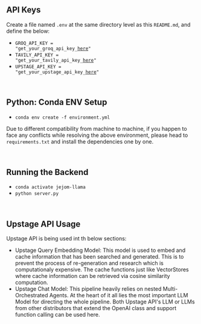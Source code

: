 ## API Keys
Create a file named <code>.env</code> at the same directory level as this <code>README.md</code>, and define the below:
- <code>GROQ_API_KEY = "get_your_groq_api_key_<a href='https://console.groq.com/keys'>here</a>"</code>
- <code>TAVILY_API_KEY = "get_your_tavily_api_key_<a href='https://app.tavily.com/sign-in'>here</a>"</code>
- <code>UPSTAGE_API_KEY = "get_your_upstage_api_key_<a href='https://developers.upstage.ai/docs/getting-started/quick-start'>here</a>"</code>


<br/>

## Python: Conda ENV Setup
- <code>conda env create -f environment.yml</code>

Due to different compatibility from machine to machine, if you happen to face any conflicts while resolving the above environment, please head to <code>requirements.txt</code> and install the dependencies one by one.



<br/>

## Running the Backend
- <code>conda activate jejom-llama</code>
- <code>python server.py</code>


<br/>

## Upstage API Usage
Upstage API is being used int th below sections:
- Upstage Query Embedding Model: This model is used to embed and cache information that has been searched and generated. This is to prevent the process of re-generation and research which is computationaly expensive. The cache functions just like VectorStores where cache information can be retrieved via cosine similarity computation.
- Upstage Chat Model: This pipeline heavily relies on nested Multi-Orchestrated Agents. At the heart of it all lies the most important LLM Model for directing the whole pipeline. Both Upstage API's LLM or LLMs from other distributors that extend the OpenAI class and support function calling can be used here. 